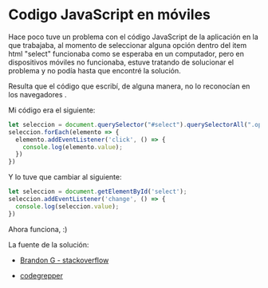 # Codigo JavaScript en móviles

Hace poco tuve un problema con el código JavaScript de la aplicación en la que trabajaba, al momento de seleccionar alguna opción dentro del item html "select" funcionaba como se esperaba en un computador, pero en dispositivos móviles no funcionaba, estuve tratando de solucionar el problema y no podía hasta que encontré la solución.

Resulta que el código que escribí, de alguna manera, no lo reconocían en los navegadores .

Mi código era el siguiente:

```javascript
let seleccion = document.querySelector("#select").querySelectorAll(".opciones");
seleccion.forEach(elemento => {
  elemento.addEventListener('click', () => {
    console.log(elemento.value);
  })
})
```

Y lo tuve que cambiar al siguiente:

```javascript
let seleccion = document.getElementById('select');
seleccion.addEventListener('change', () => {
  console.log(seleccion.value);
})
```

Ahora funciona,  :)


La fuente de la solución:

- [Brandon G - stackoverflow](https://stackoverflow.com/a/38087038)

- [codegrepper](https://www.codegrepper.com/code-examples/javascript/select+option+event+listener+click)
